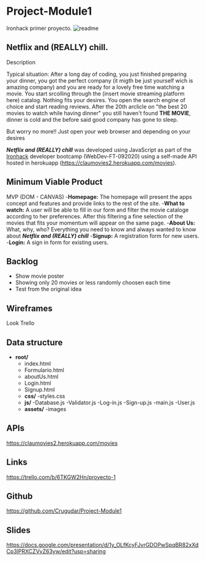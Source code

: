 # Project-Module1
Ironhack primer proyecto.
![readme](https://user-images.githubusercontent.com/61699101/96150535-c094d100-0f0a-11eb-8ec1-08d35f3eed05.png)

## Netflix and (REALLY) chill.
Description

Typical situation: After a long day of coding, you just finished preparing your dinner, you got the perfect company (it migth be just yourself wich is amazing company) and you are ready for a lovely free time watching a movie. You start srcolling through the (insert movie streaming platform here) catalog. Nothing fits your desires. You open the search engine of choice and start reading reviews. After the 20th arclicle on "the best 20 movies to watch while having dinner" you still haven't found **THE MOVIE**, dinner is cold and the before said good company has gone to sleep.

But worry no more!! Just open your web browser and depending on your desires 

***Netflix and (REALLY) chill***  was developed using JavaScript as part of the [Ironhack](https://www.ironhack.com/) developer bootcamp (WebDev-FT-092020) using a self-made API hosted in herokuapp (https://claumovies2.herokuapp.com/movies).

## Minimum Viable Product

MVP (DOM - CANVAS)
-__Homepage:__ The homepage will present the apps concept and features and provide links to the rest of the site.
-__What to watch:__ A user will be able to fill in our form and filter the movie cataloge according to her preferences. After this filtering a fine selection of the movies that fits your momentum will appear on the same page.
-__About Us:__ What, why, who? Everything you need to know and always wanted to know about ***Netflix and (REALLY) chill*** 
-__Signup:__ A registration form for new users.
-__Login:__ A sign in form for existing users.

## Backlog
- Show movie poster
- Showing only 20 movies or less randomly choosen each time
- Test from the original idea

## Wireframes
Look Trello

## Data structure
- **root/**
     - index.html
     - Formulario.html
     - aboutUs.html
     - Login.html
     - Signup.html
     - **css/**
         -styles.css
     - **js/**
          -Database.js
          -Validator.js
          -Log-in.js
          -Sign-up.js
          -main.js
          -User.js
     - **assets/**
          -images
          


## APIs
https://claumovies2.herokuapp.com/movies

## Links
https://trello.com/b/6TKGW2Hn/proyecto-1

## Github
https://github.com/Crugudar/Project-Module1

## Slides
https://docs.google.com/presentation/d/1y_OLfKcyFJvrGDOPwSpqBR82xXdCp3lPRXCZVvZ63yw/edit?usp=sharing
